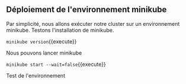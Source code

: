 ## Déploiement de l'environnement minikube

Par simplicité, nous allons exécuter notre cluster sur un environnement minikube. Testons l'installation de minikube.

`minikube version`{{execute}}

Nous pouvons lancer minikube

`minikube start --wait=false`{{execute}}

Test de l'environnement
